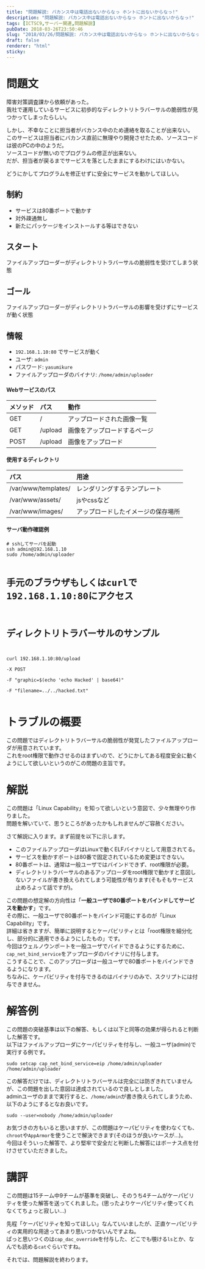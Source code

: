 ```yaml
---
title: "問題解説: バカンス中は電話出ないからなっ ホントに出ないからなっ!"
description: "問題解説: バカンス中は電話出ないからなっ ホントに出ないからなっ!"
tags: [ICTSC9,サーバー関連,問題解説]
pubDate: 2018-03-26T23:50:46
slug: "2018/03/26/問題解説: バカンス中は電話出ないからなっ ホントに出ないからなっ!"
draft: false
renderer: "html"
sticky: 
---
```


<h1>問題文</h1>
<p>障害対策調査課から依頼があった。<br />
我社で運用しているサービスに初歩的なディレクトリトラバーサルの脆弱性が見つかってしまったらしい。</p>
<p>しかし、不幸なことに担当者がバカンス中のため連絡を取ることが出来ない。<br />
このサービスは担当者にバカンス直前に無理やり開発させたため、ソースコードは彼のPCの中のようだ。<br />
ソースコードが無いのでプログラムの修正が出来ない。<br />
だが、担当者が戻るまでサービスを落としたままにするわけにはいかない。</p>
<p>どうにかしてプログラムを修正せずに安全にサービスを動かしてほしい。</p>
<h2>制約</h2>
<ul>
<li>サービスは80番ポートで動かす</li>
<li>対外疎通無し</li>
<li>新たにパッケージをインストールする等はできない</li>
</ul>
<h2>スタート</h2>
<p>ファイルアップローダーがディレクトリトラバーサルの脆弱性を受けてしまう状態</p>
<h2>ゴール</h2>
<p>ファイルアップローダーがディレクトリトラバーサルの影響を受けずにサービスが動く状態</p>
<h2>情報</h2>
<ul>
<li><code>192.168.1.10:80</code> でサービスが動く</li>
<li>ユーザ: <code>admin</code></li>
<li>パスワード: <code>yasumikure</code></li>
<li>ファイルアップローダのバイナリ: <code>/home/admin/uploader</code></li>
</ul>
<h4>Webサービスのパス</h4>
<table>
<thead>
<tr>
<th align="left">メソッド</th>
<th align="left">パス</th>
<th align="left">動作</th>
</tr>
</thead>
<tbody>
<tr>
<td align="left">GET</td>
<td align="left">/</td>
<td align="left">アップロードされた画像一覧</td>
</tr>
<tr>
<td align="left">GET</td>
<td align="left">/upload</td>
<td align="left">画像をアップロードするページ</td>
</tr>
<tr>
<td align="left">POST</td>
<td align="left">/upload</td>
<td align="left">画像をアップロード</td>
</tr>
</tbody>
</table>
<h4>使用するディレクトリ</h4>
<table>
<thead>
<tr>
<th align="left">パス</th>
<th align="left">用途</th>
</tr>
</thead>
<tbody>
<tr>
<td align="left">/var/www/templates/</td>
<td align="left">レンダリングするテンプレート</td>
</tr>
<tr>
<td align="left">/var/www/assets/</td>
<td align="left">jsやcssなど</td>
</tr>
<tr>
<td align="left">/var/www/images/</td>
<td align="left">アップロードしたイメージの保存場所</td>
</tr>
</tbody>
</table>
<h4>サーバ動作確認例</h4>
<pre class="brush: cpp; title: ; title: ; notranslate" title=""><code># sshしてサーバを起動
ssh admin@192.168.1.10
sudo /home/admin/uploader

# 手元のブラウザもしくはcurlで 192.168.1.10:80にアクセス

# ディレクトリトラバーサルのサンプル
curl 192.168.1.10:80/upload \
-X POST \
-F "graphic=$(echo 'echo Hacked' | base64)" \
-F "filename=../../hacked.txt"</code></pre>
<h1>トラブルの概要</h1>
<p>この問題ではディレクトリトラバーサルの脆弱性が発覚したファイルアップローダが用意されています。<br />
これをroot権限で動作させるのはまずいので、どうにかしてある程度安全に動くようにして欲しいというのがこの問題の主旨です。</p>
<h1>解説</h1>
<p>この問題は「Linux Capability」を知って欲しいという意図で、少々無理やり作りました。<br />
問題を解いていて、思うところがあったかもしれませんがご容赦ください。</p>
<p>さて解説に入ります。まず前提を以下に示します。</p>
<ul>
<li>このファイルアップローダはLinuxで動くELFバイナリとして用意されてる。</li>
<li>サービスを動かすポートは80番で固定されているため変更はできない。</li>
<li>80番ポートは、通常は一般ユーザではバインドできず、root権限が必要。</li>
<li>ディレクトリトラバーサルのあるアップローダをroot権限で動かすと意図しないファイルが書き換えられてしまう可能性が有ります(そもそもサービス止めろよって話ですが)。</li>
</ul>
<p>この問題の想定解の方向性は「<strong>一般ユーザで80番ポートをバインドしてサービスを動かす</strong>」です。<br />
その際に、一般ユーザで80番ポートをバインド可能にするのが「Linux Capability」です。<br />
詳細は省きますが、簡単に説明するとケーパビリティとは「root権限を細分化し、部分的に適用できるようにしたもの」です。<br />
今回はウェルノウンポートを一般ユーザでバイドできるようにするために、<code>cap_net_bind_service</code>をアップローダのバイナリに付与します。<br />
こうすることで、このアップローダは一般ユーザで80番ポートをバインドできるようになります。<br />
ちなみに、ケーパビリティを付与できるのはバイナリのみで、スクリプトには付与できません。</p>
<h1>解答例</h1>
<p>この問題の突破基準は以下の解答、もしくは以下と同等の効果が得られると判断した解答です。<br />
以下はファイルアップローダにケーパビリティを付与し、一般ユーザ(admin)で実行する例です。</p>
<pre class="brush: bash; title: ; title: ; notranslate" title=""><code>sudo setcap cap_net_bind_service=eip /home/admin/uploader
/home/admin/uploader</code></pre>
<p>この解答だけでは、ディレクトリトラバーサルは完全には防ぎきれていませんが、この問題を出した意図は達成されているので良しとしました。<br />
adminユーザのままで実行すると、<code>/home/admin</code>が書き換えられてしまうため、以下のようにするとなお良いです。</p>
<pre class="brush: bash; title: ; title: ; notranslate" title=""><code>sudo --user=nobody /home/admin/uploader</code></pre>
<p>お気づきの方もいると思いますが、この問題はケーパビリティを使わなくても、<code>chroot</code>や<code>AppArmor</code>を使うことで解決できます(そのほうが良いケースが&#8230;)。<br />
今回はそういった解答で、より堅牢で安全だと判断した解答にはボーナス点を付けさせていただきました。</p>
<h1>講評</h1>
<p>この問題は15チーム中9チームが基準を突破し、そのうち4チームがケーパビリティを使った解答を送ってくれました。(思ったよりケーパビリティ使ってくれなくてちょっと寂しい&#8230;)</p>
<p>先程「ケーパビリティを知ってほしい」なんていいましたが、正直ケーパビリティの実用的な用途ってあまり思いつかないんですよね。<br />
ぱっと思いつくのは<code>cap_dac_override</code>を付与した、どこでも覗ける<code>ls</code>とか、なんでも読める<code>cat</code>ぐらいですね。</p>
<p>それでは、問題解説を終わります。</p>
